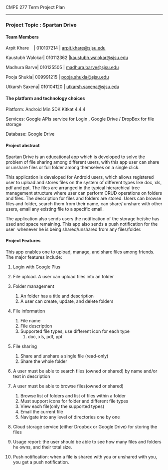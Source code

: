 CMPE 277 Term Project Plan

* * *

  

### Project Topic : Spartan Drive

#### Team Members

  

Arpit Khare     | 010107214 | [arpit.khare@sjsu.edu ](mailto:arpit.khare@sjsu.edu)

Kaustubh Walokar| 010112362 |[kaustubh.walokar@sjsu.edu](mailto:kaustubh.walokar@sjsu.edu)

Madhura Barve| 010125505 | [madhura.barve@sjsu.edu](mailto:madhura.barve@sjsu.edu)

Pooja Shukla| 009991215 | [pooja.shukla@sjsu.edu](mailto:pooja.shukla@sjsu.edu)

Utkarsh Saxena| 010104120 | [utkarsh.saxena@sjsu.edu](mailto:utkarsh.saxena@sjsu.edu)

  

#### The platform and technology choices

  

Platform: Android Min SDK Kitkat 4.4.4

Services: Google APIs service for Login , Google Drive / DropBox for file storage

Database: Google Drive

  

#### Project abstract 

Spartan Drive is an educational app which is developed to solve the problem of file sharing among different users, with this app user can share or unshare files or full folder among themselves on a single click.

This application is developed for Android users, which allows registered user to upload and stores files on the system of different types like doc, xls, pdf and ppt. The files are arranged in the typical hierarchical tree management structure where user can perform CRUD operations on folders and files. The description for files and folders are stored. Users can browse files and folder, search them from their name, can share/ unshare with other users, email any existing file to a specific email.

The application also sends users the notification of the storage he/she has used and space remaining. This app also sends a push notification for the user  whenever he is being shared/unshared from any files/folder.

  
  

#### Project Features 

This app enables one to upload, manage, and share files among friends. The major features include:

1. Login with Google Plus 
2. File upload. A user can upload files into an folder 
3. Folder management  
    1. An folder has a title and description 
    2. A user can create, update, and delete folders 

4. File information 
    1. File name 
    2. File description 
    3. Supported file types, use different icon for each type 
        1. doc, xls, pdf, ppt 

5. File sharing 
    1. Share and unshare a single file (read-only) 
    2. Share the whole folder 

6. A user must be able to search files (owned or shared) by name and/or text in description 
7. A user must be able to browse files(owned or shared) 
    1. Browse list of folders and list of files within a folder 
    2. Must support icons for folder and different file types 
    3. View each file(only the supported types) 
    4. Email the current file  
    5. Navigate into any level of directories one by one 

8. Cloud storage service (either Dropbox or Google Drive) for storing the files 
9. Usage report: the user should be able to see how many files and folders he owns, and their total size.   
10. Push notification: when a file is shared with you or unshared with you, you get a push notification.  
  